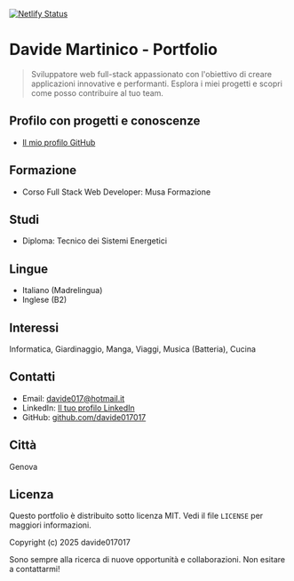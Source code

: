 [![Netlify Status](https://api.netlify.com/api/v1/badges/f2b73822-c09e-4f35-aab8-b64d7839c357/deploy-status)](https://app.netlify.com/sites/davide-martinico-portfolio/deploys)

# Davide Martinico - Portfolio

> Sviluppatore web full-stack appassionato con l'obiettivo di creare applicazioni innovative e performanti. Esplora i miei progetti e scopri come posso contribuire al tuo team.

## Profilo con progetti e conoscenze

- [Il mio profilo GitHub](https://github.com/davide017017)

## Formazione

- Corso Full Stack Web Developer: Musa Formazione

## Studi

- Diploma: Tecnico dei Sistemi Energetici

## Lingue

- Italiano (Madrelingua)
- Inglese (B2)

## Interessi

Informatica, Giardinaggio, Manga, Viaggi, Musica (Batteria), Cucina

## Contatti

- Email: davide017@hotmail.it
- LinkedIn: [Il tuo profilo LinkedIn](https://www.linkedin.com/in/davide-martinico-017x017/)
- GitHub: [github.com/davide017017](https://github.com/davide017017)

## Città

Genova

## Licenza

Questo portfolio è distribuito sotto licenza MIT. Vedi il file `LICENSE` per maggiori informazioni.

Copyright (c) 2025 davide017017

Sono sempre alla ricerca di nuove opportunità e collaborazioni. Non esitare a contattarmi!
